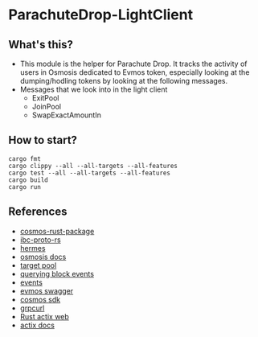 # ParachuteDrop-LightClient
## What's this?
* This module is the helper for Parachute Drop. It tracks the activity of users in Osmosis dedicated to Evmos token, especially looking at the dumping/hodling tokens by looking at the following messages.
* Messages that we look into in the light client
  * ExitPool
  * JoinPool
  * SwapExactAmountIn

## How to start?
```
cargo fmt
cargo clippy --all --all-targets --all-features
cargo test --all --all-targets --all-features
cargo build
cargo run
```

## References
* [cosmos-rust-package](https://github.com/Philipp-Sc/cosmos-rust-package)
* [ibc-proto-rs](https://github.com/cosmos/ibc-proto-rs)
* [hermes](https://github.com/informalsystems/hermes)
* [osmosis docs](https://docs.osmosis.zone/osmosis-core/modules/lockup/)
* [target pool](https://app.osmosis.zone/pool/722)
* [querying block events](https://docs.tendermint.com/v0.34/app-dev/indexing-transactions.html#querying_block_events)
* [events](https://docs.cosmos.network/v0.46/core/events.html)
* [evmos swagger](https://api.evmos.dev/#/Service/GetTxsEvent)
* [cosmos sdk](https://github.com/osmosis-labs/cosmos-sdk/blob/osmosis-main/proto/cosmos/tx/v1beta1/service.proto)
* [grpcurl](https://docs.osmosis.zone/apis/grpc/interact-grpc-curl/)
* [Rust actix web](https://choiseokwon.tistory.com/332)
* [actix docs](https://actix.rs/docs/extractors)
